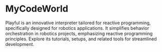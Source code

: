 # MyCodeWorld
Playful is an innovative interpreter tailored for reactive programming, specifically designed for robotics applications. It simplifies behavior orchestration in robotics projects, emphasizing reactive programming principles. Explore its tutorials, setups, and related tools for streamlined development.
